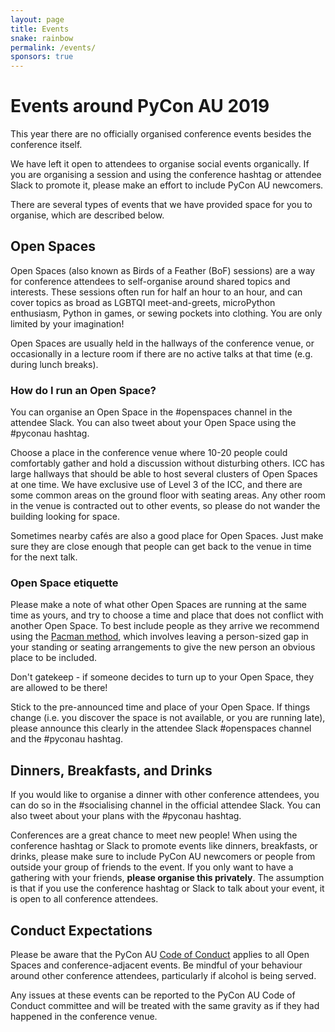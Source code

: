 ```yaml
---
layout: page
title: Events
snake: rainbow
permalink: /events/
sponsors: true
---
```


# Events around PyCon AU 2019

This year there are no officially organised conference events besides the conference itself.

We have left it open to attendees to organise social events organically. If you are organising a session and using the conference hashtag or attendee Slack to promote it, please make an effort to include PyCon AU newcomers.

There are several types of events that we have provided space for you to organise, which are described below.

## Open Spaces

Open Spaces (also known as Birds of a Feather (BoF) sessions) are a way for conference attendees to self-organise around shared topics and interests. These sessions often run for half an hour to an hour, and can cover topics as broad as LGBTQI meet-and-greets, microPython enthusiasm, Python in games, or sewing pockets into clothing. You are only limited by your imagination!

Open Spaces are usually held in the hallways of the conference venue, or occasionally in a lecture room if there are no active talks at that time (e.g. during lunch breaks). 

### How do I run an Open Space?

You can organise an Open Space in the #openspaces channel in the attendee Slack. You can also tweet about your Open Space using the #pyconau hashtag.

Choose a place in the conference venue where 10-20 people could comfortably gather and hold a discussion without disturbing others. ICC has large hallways that should be able to host several clusters of Open Spaces at one time. We have exclusive use of Level 3 of the ICC, and there are some common areas on the ground floor with seating areas. Any other room in the venue is contracted out to other events, so please do not wander the building looking for space.

Sometimes nearby cafés are also a good place for Open Spaces. Just make sure they are close enough that people can get back to the venue in time for the next talk.

### Open Space etiquette

Please make a note of what other Open Spaces are running at the same time as yours, and try to choose a time and place that does not conflict with another Open Space. To best include people as they arrive we recommend using the [Pacman method](http://ericholscher.com/blog/2017/aug/2/pacman-rule-conferences/), which involves leaving a person-sized gap in your standing or seating arrangements to give the new person an obvious place to be included.

Don't gatekeep - if someone decides to turn up to your Open Space, they are allowed to be there!

Stick to the pre-announced time and place of your Open Space. If things change (i.e. you discover the space is not available, or you are running late), please announce this clearly in the attendee Slack #openspaces channel and the #pyconau hashtag.


## Dinners, Breakfasts, and Drinks

If you would like to organise a dinner with other conference attendees, you can do so in the #socialising channel in the official attendee Slack. You can also tweet about your plans with the #pyconau hashtag.

Conferences are a great chance to meet new people! When using the conference hashtag or Slack to promote events like dinners, breakfasts, or drinks, please make sure to include PyCon AU newcomers or people from outside your group of friends to the event. If you only want to have a gathering with your friends, **please organise this privately**. The assumption is that if you use the conference hashtag or Slack to talk about your event, it is open to all conference attendees.


## Conduct Expectations

Please be aware that the PyCon AU [Code of Conduct](/conduct) applies to all Open Spaces and conference-adjacent events. Be mindful of your behaviour around other conference attendees, particularly if alcohol is being served.

Any issues at these events can be reported to the PyCon AU Code of Conduct committee and will be treated with the same gravity as if they had happened in the conference venue.
